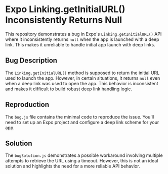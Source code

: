 # Expo Linking.getInitialURL() Inconsistently Returns Null

This repository demonstrates a bug in Expo's `Linking.getInitialURL()` API where it inconsistently returns `null` when the app is launched with a deep link.  This makes it unreliable to handle initial app launch with deep links.

## Bug Description

The `Linking.getInitialURL()` method is supposed to return the initial URL used to launch the app. However, in certain situations, it returns `null` even when a deep link was used to open the app. This behavior is inconsistent and makes it difficult to build robust deep link handling logic.

## Reproduction

The `bug.js` file contains the minimal code to reproduce the issue.  You'll need to set up an Expo project and configure a deep link scheme for your app.

## Solution

The `bugSolution.js` demonstrates a possible workaround involving multiple attempts to retrieve the URL using a timeout.  However, this is not an ideal solution and highlights the need for a more reliable API behavior.